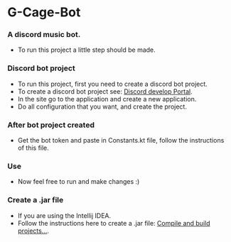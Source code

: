 # G-Cage-Bot

### A discord music bot.

- To run this project a little step should be made.

### Discord bot project

- To run this project, first you need to create a discord bot project.
- To create a discord bot project see: [Discord develop Portal](https://discord.com/developers/docs/game-sdk/applications).
- In the site go to the application and create a new application.
- Do all configuration that you want, and create the project.

### After bot project created

- Get the bot token and paste in Constants.kt file, follow the instructions of this file.

### Use

- Now feel free to run and make changes :)

### Create a .jar file

- If you are using the Intellij IDEA.
- Follow the instructions here to create a .jar file: [Compile and build projects...](https://www.jetbrains.com/help/idea/compiling-applications.html).